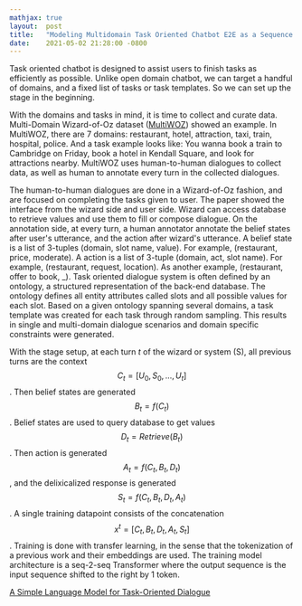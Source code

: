 ```yaml
---
mathjax: true
layout:  post
title:   "Modeling Multidomain Task Oriented Chatbot E2E as a Sequence Model"
date:    2021-05-02 21:28:00 -0800
---
```


Task oriented chatbot is designed to assist users to finish tasks as efficiently as possible. Unlike open domain chatbot, we can target a handful of domains, and a fixed list of tasks or task templates. So we can set up the stage in the beginning.

With the domains and tasks in mind, it is time to collect and curate data. Multi-Domain Wizard-of-Oz dataset ([MultiWOZ](https://arxiv.org/abs/1810.00278)) showed an example. In MultiWOZ, there are 7 domains: restaurant, hotel, attraction, taxi, train, hospital, police. And a task example looks like: You wanna book a train to Cambridge on Friday, book a hotel in Kendall Square, and look for attractions nearby. MultiWOZ uses human-to-human dialogues to collect data, as well as human to annotate every turn in the collected dialogues.

The human-to-human dialogues are done in a Wizard-of-Oz fashion, and are focused on completing the tasks given to user. The paper showed the interface from the wizard side and user side. Wizard can access database to retrieve values and use them to fill or compose dialogue. On the annotation side, at every turn, a human annotator annotate the belief states after user's utterance, and the action after wizard's utterance. A belief state is a list of 3-tuples (domain, slot name, value). For example, (restaurant, price, moderate). A action is a list of 3-tuple (domain, act, slot name). For example, (restaurant, request, location). As another example, (restaurant, offer to book, _). Task oriented dialogue system is often defined by an ontology, a structured representation of the back-end database. The ontology defines all entity attributes called slots and all possible values for each slot. Based on a given ontology spanning several domains, a task template was created for each task through random sampling. This results in single and multi-domain dialogue scenarios and domain specific constraints were generated.

With the stage setup, at each turn $t$ of the wizard or system (S), all previous turns are the context $$C_t = [U_0, S_0, ..., U_t]$$. Then belief states are generated $$B_t = f(C_t)$$. Belief states are used to query database to get values $$D_t = Retrieve(B_t)$$. Then action is generated $$A_t = f(C_t, B_t, D_t)$$, and the delixicalized response is generated $$S_t = f(C_t, B_t, D_t, A_t)$$. A single training datapoint consists of the concatenation $$x^t = [C_t, B_t, D_t, A_t, S_t]$$. Training is done with transfer learning, in the sense that the tokenization of a previous work and their embeddings are used. The training model architecture is a seq-2-seq Transformer where the output sequence is the input sequence shifted to the right by 1 token.

[A Simple Language Model for Task-Oriented Dialogue](https://arxiv.org/abs/2005.00796)